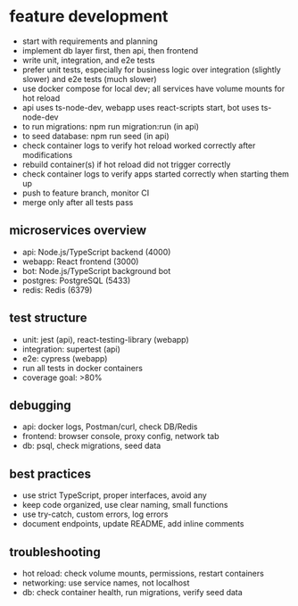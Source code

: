 # feature development

- start with requirements and planning
- implement db layer first, then api, then frontend
- write unit, integration, and e2e tests
- prefer unit tests, especially for business logic over integration (slightly slower) and e2e tests (much slower)
- use docker compose for local dev; all services have volume mounts for hot reload
- api uses ts-node-dev, webapp uses react-scripts start, bot uses ts-node-dev
- to run migrations: npm run migration:run (in api)
- to seed database: npm run seed (in api)
- check container logs to verify hot reload worked correctly after modifications
- rebuild container(s) if hot reload did not trigger correctly
- check container logs to verify apps started correctly when starting them up
- push to feature branch, monitor CI
- merge only after all tests pass

## microservices overview
- api: Node.js/TypeScript backend (4000)
- webapp: React frontend (3000)
- bot: Node.js/TypeScript background bot
- postgres: PostgreSQL (5433)
- redis: Redis (6379)

## test structure
- unit: jest (api), react-testing-library (webapp)
- integration: supertest (api)
- e2e: cypress (webapp)
- run all tests in docker containers
- coverage goal: >80%

## debugging
- api: docker logs, Postman/curl, check DB/Redis
- frontend: browser console, proxy config, network tab
- db: psql, check migrations, seed data

## best practices
- use strict TypeScript, proper interfaces, avoid any
- keep code organized, use clear naming, small functions
- use try-catch, custom errors, log errors
- document endpoints, update README, add inline comments

## troubleshooting
- hot reload: check volume mounts, permissions, restart containers
- networking: use service names, not localhost
- db: check container health, run migrations, verify seed data

